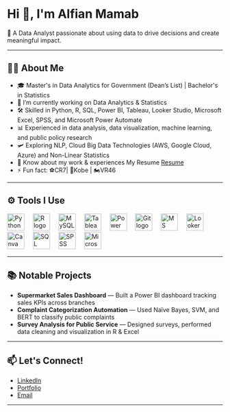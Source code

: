 # Hi 👋, I'm Alfian Mamab

🎯 A Data Analyst passionate about using data to drive decisions and create meaningful impact.

---

## 🧑‍💻 About Me
- 🎓 Master's in Data Analytics for Government (Dean’s List) | Bachelor's in Statistics
- 🔭 I’m currently working on Data Analytics & Statistics
- 🛠️ Skilled in Python, R, SQL, Power BI, Tableau, Looker Studio, Microsoft Excel, SPSS, and Microsoft Power Automate
- 📊 Experienced in data analysis, data visualization, machine learning, and public policy research
- 🛩️ Exploring NLP, Cloud Big Data Technologies (AWS, Google Cloud, Azure) and Non-Linear Statistics 
- 📄 Know about my work & experiences My Resume [Resume](https://drive.google.com/file/d/1f8N6MlDMklROkoaVVONerTNAZE_sxIiB/view?usp=drive_link)
- ⚡ Fun fact: ⚽CR7| 🏀Kobe | 🏍️VR46

---

## ⚙️ Tools I Use
<div align="left">
  <img src="https://cdn.jsdelivr.net/gh/devicons/devicon/icons/python/python-original.svg" height="40" alt="Python logo" />
  <img width="12" />
  <img src="https://cdn.jsdelivr.net/gh/devicons/devicon/icons/r/r-original.svg" height="40" alt="R logo" />
  <img width="12" />
  <img src="https://cdn.jsdelivr.net/gh/devicons/devicon/icons/mysql/mysql-original.svg" height="40" alt="MySQL logo" />
  <img width="12" />
  <img src="https://cdn.jsdelivr.net/gh/devicons/devicon/icons/tableau/tableau-original.svg" height="40" alt="Tableau logo" />
  <img width="12" />
  <img src="https://cdn.jsdelivr.net/gh/devicons/devicon/icons/powerbi/powerbi-original.svg" height="40" alt="Power BI logo" />
  <img width="12" />
  <img src="https://cdn.jsdelivr.net/gh/devicons/devicon/icons/git/git-original.svg" height="40" alt="Git logo" />
  <img width="12" />
  <img src="https://cdn.jsdelivr.net/gh/devicons/devicon/icons/excel/excel-original.svg" height="40" alt="MS Excel logo" />
  <img width="12" />
  <img src="https://raw.githubusercontent.com/simple-icons/simple-icons/develop/icons/googleanalytics.svg" height="40" alt="Looker Studio logo" />
  <img width="12" />
  <img src="https://upload.wikimedia.org/wikipedia/commons/9/92/Canva_Logo.png" height="40" alt="Canva logo" />
  <img width="12" />
  <img src="https://upload.wikimedia.org/wikipedia/commons/8/85/SQL_logo.png" height="40" alt="SQL logo" />
  <img width="12" />
  <img src="https://upload.wikimedia.org/wikipedia/commons/1/10/SPSS_Statistics_logo.svg" height="40" alt="SPSS logo" />
  <img width="12" />
  <img src="https://upload.wikimedia.org/wikipedia/commons/f/f7/Microsoft_Power_Automate_logo.svg" height="40" alt="Microsoft Power Automate logo" />
</div>


---

## 📚 Notable Projects
- **Supermarket Sales Dashboard** — Built a Power BI dashboard tracking sales KPIs across branches
- **Complaint Categorization Automation** — Used Naïve Bayes, SVM, and BERT to classify public complaints
- **Survey Analysis for Public Service** — Designed surveys, performed data cleaning and visualization in R & Excel

---

## 📫 Let's Connect!
- [LinkedIn](https://www.linkedin.com/in/alfianmamab/)
- [Portfolio](https://www.datascienceportfol.io/alfianmamab)
- [Email](mailto:fhiand.03@gmail.com)

---

